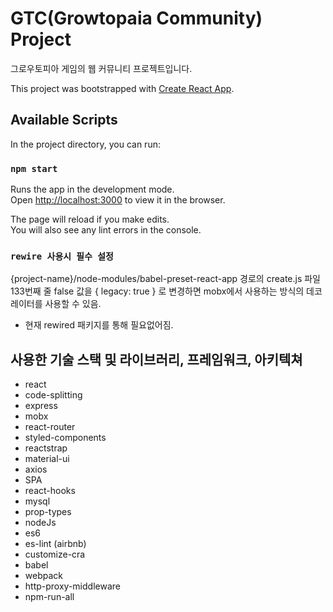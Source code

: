 # GTC(Growtopaia Community) Project
그로우토피아 게임의 웹 커뮤니티 프로젝트입니다.

This project was bootstrapped with [Create React App](https://github.com/facebook/create-react-app).

## Available Scripts

In the project directory, you can run:

### `npm start`
Runs the app in the development mode.<br />
Open [http://localhost:3000](http://localhost:3000) to view it in the browser.

The page will reload if you make edits.<br />
You will also see any lint errors in the console.

### `rewire 사용시 필수 설정`

{project-name}/node-modules/babel-preset-react-app 경로의
create.js 파일 133번째 줄 false 값을 { legacy: true } 로 변경하면
mobx에서 사용하는 방식의 데코레이터를 사용할 수 있음.
+ 현재 rewired 패키지를 통해 필요없어짐.

## 사용한 기술 스택 및 라이브러리, 프레임워크, 아키텍쳐

- react
- code-splitting
- express
- mobx
- react-router
- styled-components
- reactstrap
- material-ui
- axios
- SPA
- react-hooks
- mysql
- prop-types
- nodeJs
- es6
- es-lint (airbnb)
- customize-cra
- babel
- webpack
- http-proxy-middleware
- npm-run-all
